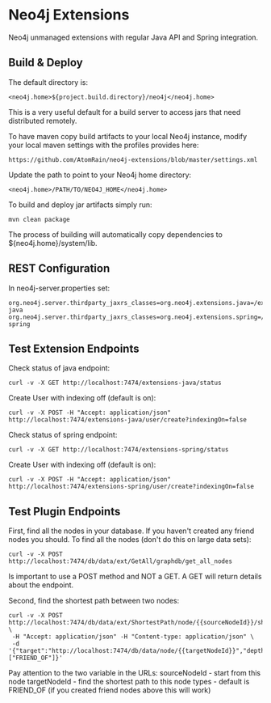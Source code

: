 Neo4j Extensions
================

Neo4j unmanaged extensions with regular Java API and Spring integration.


Build & Deploy
--------------

The default directory is:

    <neo4j.home>${project.build.directory}/neo4j</neo4j.home>

This is a very useful default for a build server to access jars that need distributed remotely.


To have maven copy build artifacts to your local Neo4j instance, modify your local maven settings with the profiles provides here:

	https://github.com/AtomRain/neo4j-extensions/blob/master/settings.xml


Update the path to point to your Neo4j home directory:

	<neo4j.home>/PATH/TO/NEO4J_HOME</neo4j.home>


To build and deploy jar artifacts simply run:

	mvn clean package


The process of building will automatically copy dependencies to ${neo4j.home}/system/lib.


REST Configuration
------------------
In neo4j-server.properties set:

	org.neo4j.server.thirdparty_jaxrs_classes=org.neo4j.extensions.java=/extensions-java
	org.neo4j.server.thirdparty_jaxrs_classes=org.neo4j.extensions.spring=/extensions-spring


Test Extension Endpoints
------------------------

Check status of java endpoint:

	curl -v -X GET http://localhost:7474/extensions-java/status

Create User with indexing off (default is on):

	curl -v -X POST -H "Accept: application/json" http://localhost:7474/extensions-java/user/create?indexingOn=false


Check status of spring endpoint:

	curl -v -X GET http://localhost:7474/extensions-spring/status

Create User with indexing off (default is on):

	curl -v -X POST -H "Accept: application/json" http://localhost:7474/extensions-spring/user/create?indexingOn=false


Test Plugin Endpoints
---------------------

First, find all the nodes in your database. If you haven't created any friend nodes you should.
To find all the nodes (don't do this on large data sets):

    curl -v -X POST http://localhost:7474/db/data/ext/GetAll/graphdb/get_all_nodes

Is important to use a POST method and NOT a GET. A GET will return details about the endpoint.

Second, find the shortest path between two nodes:

    curl -v -X POST http://localhost:7474/db/data/ext/ShortestPath/node/{{sourceNodeId}}/shortestPath \
     -H "Accept: application/json" -H "Content-type: application/json" \
     -d '{"target":"http://localhost:7474/db/data/node/{{targetNodeId}}","depth":"1","types":["FRIEND_OF"]}'

Pay attention to the two variable in the URLs:
sourceNodeId - start from this node
targetNodeId - find the shortest path to this node
types - default is FRIEND_OF (if you created friend nodes above this will work)







